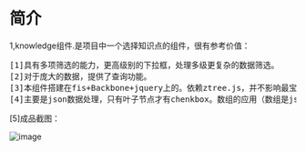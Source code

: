 <h1>简介</h1>
<p>
1,knowledge组件.是项目中一个选择知识点的组件，很有参考价值：<br/>
<pre>
[1]具有多项筛选的能力，更高级别的下拉框，处理多级更复杂的数据筛选。
[2]对于庞大的数据，提供了查询功能。
[3]本组件搭建在fis+Backbone+jquery上的。依赖ztree.js，并不影响最宝贵的思路(哈~)。
[4]主要是json数据处理，只有叶子节点才有chenkbox。数组的应用（数组是js中最重要的数据结构）。
</pre>
[5]成品截图：<br/>

 ![image](https://github.com/webdzq/plugins/raw/master/compt/knowledge.png)<br/>
</p>
